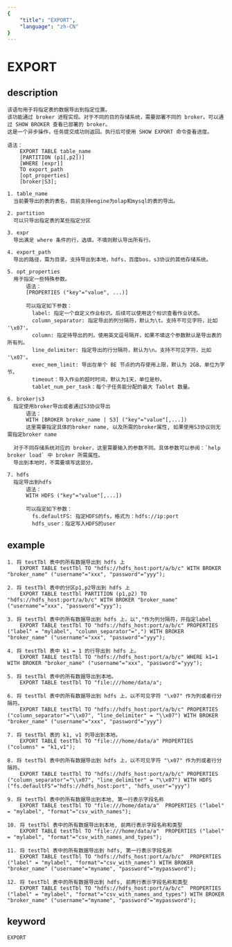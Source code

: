 ```yaml
---
{
    "title": "EXPORT",
    "language": "zh-CN"
}
---
```


<!-- 
Licensed to the Apache Software Foundation (ASF) under one
or more contributor license agreements.  See the NOTICE file
distributed with this work for additional information
regarding copyright ownership.  The ASF licenses this file
to you under the Apache License, Version 2.0 (the
"License"); you may not use this file except in compliance
with the License.  You may obtain a copy of the License at

  http://www.apache.org/licenses/LICENSE-2.0

Unless required by applicable law or agreed to in writing,
software distributed under the License is distributed on an
"AS IS" BASIS, WITHOUT WARRANTIES OR CONDITIONS OF ANY
KIND, either express or implied.  See the License for the
specific language governing permissions and limitations
under the License.
-->

# EXPORT
## description

    该语句用于将指定表的数据导出到指定位置。
    该功能通过 broker 进程实现。对于不同的目的存储系统，需要部署不同的 broker。可以通过 SHOW BROKER 查看已部署的 broker。
    这是一个异步操作，任务提交成功则返回。执行后可使用 SHOW EXPORT 命令查看进度。

    语法：
        EXPORT TABLE table_name
        [PARTITION (p1[,p2])]
        [WHERE [expr]]
        TO export_path
        [opt_properties]
        [broker|S3];

    1. table_name
      当前要导出的表的表名，目前支持engine为olap和mysql的表的导出。

    2. partition
      可以只导出指定表的某些指定分区

    3. expr
      导出满足 where 条件的行，选填。不填则默认导出所有行。

    4. export_path
      导出的路径，需为目录。支持导出到本地，hdfs，百度bos，s3协议的其他存储系统。

    5. opt_properties
      用于指定一些特殊参数。
          语法：
          [PROPERTIES ("key"="value", ...)]
        
          可以指定如下参数：
            label: 指定一个自定义作业标识。后续可以使用这个标识查看作业状态。
            column_separator: 指定导出的列分隔符，默认为\t。支持不可见字符，比如 '\x07'。
            column: 指定待导出的列，使用英文逗号隔开，如果不填这个参数默认是导出表的所有列。
            line_delimiter: 指定导出的行分隔符，默认为\n。支持不可见字符，比如 '\x07'。
            exec_mem_limit: 导出在单个 BE 节点的内存使用上限，默认为 2GB，单位为字节。
            timeout：导入作业的超时时间，默认为1天，单位是秒。
            tablet_num_per_task：每个子任务能分配的最大 Tablet 数量。

    6. broker|s3
      指定使用broker导出或者通过S3协议导出
          语法：
          WITH [BROKER broker_name | S3] ("key"="value"[,...])
          这里需要指定具体的broker name, 以及所需的broker属性, 如果使用S3协议则无需指定broker name

      对于不同存储系统对应的 broker，这里需要输入的参数不同。具体参数可以参阅：`help broker load` 中 broker 所需属性。
      导出到本地时，不需要填写这部分。

    7. hdfs
      指定导出到hdfs
          语法：
          WITH HDFS ("key"="value"[,...])

          可以指定如下参数：
            fs.defaultFS: 指定HDFS的fs，格式为：hdfs://ip:port
            hdfs_user：指定写入HDFS的user

## example

    1. 将 testTbl 表中的所有数据导出到 hdfs 上
        EXPORT TABLE testTbl TO "hdfs://hdfs_host:port/a/b/c" WITH BROKER "broker_name" ("username"="xxx", "password"="yyy");

    2. 将 testTbl 表中的分区p1,p2导出到 hdfs 上
        EXPORT TABLE testTbl PARTITION (p1,p2) TO "hdfs://hdfs_host:port/a/b/c" WITH BROKER "broker_name" ("username"="xxx", "password"="yyy");
    
    3. 将 testTbl 表中的所有数据导出到 hdfs 上，以","作为列分隔符，并指定label
        EXPORT TABLE testTbl TO "hdfs://hdfs_host:port/a/b/c" PROPERTIES ("label" = "mylabel", "column_separator"=",") WITH BROKER "broker_name" ("username"="xxx", "password"="yyy");
    
    4. 将 testTbl 表中 k1 = 1 的行导出到 hdfs 上。
        EXPORT TABLE testTbl TO "hdfs://hdfs_host:port/a/b/c" WHERE k1=1 WITH BROKER "broker_name" ("username"="xxx", "password"="yyy");

    5. 将 testTbl 表中的所有数据导出到本地。
        EXPORT TABLE testTbl TO "file:///home/data/a";

    6. 将 testTbl 表中的所有数据导出到 hdfs 上，以不可见字符 "\x07" 作为列或者行分隔符。
        EXPORT TABLE testTbl TO "hdfs://hdfs_host:port/a/b/c" PROPERTIES ("column_separator"="\\x07", "line_delimiter" = "\\x07") WITH BROKER "broker_name" ("username"="xxx", "password"="yyy")
 
    7. 将 testTbl 表的 k1, v1 列导出到本地。
        EXPORT TABLE testTbl TO "file:///home/data/a" PROPERTIES ("columns" = "k1,v1");

    8. 将 testTbl 表中的所有数据导出到 hdfs 上，以不可见字符 "\x07" 作为列或者行分隔符。
        EXPORT TABLE testTbl TO "hdfs://hdfs_host:port/a/b/c" PROPERTIES ("column_separator"="\\x07", "line_delimiter" = "\\x07") WITH HDFS ("fs.defaultFS"="hdfs://hdfs_host:port", "hdfs_user"="yyy")
    
    9. 将 testTbl 表中的所有数据导出到本地, 第一行表示字段名称
        EXPORT TABLE testTbl TO "file:///home/data/a"  PROPERTIES ("label" = "mylabel", "format"="csv_with_names");
    
    10. 将 testTbl 表中的所有数据导出到本地, 前两行表示字段名称和类型
        EXPORT TABLE testTbl TO "file:///home/data/a"  PROPERTIES ("label" = "mylabel", "format"="csv_with_names_and_types");
    
    11. 将 testTbl 表中的所有数据导出到 hdfs, 第一行表示字段名称
        EXPORT TABLE testTbl TO "hdfs://hdfs_host:port/a/b/c"  PROPERTIES ("label" = "mylabel", "format"="csv_with_names") WITH BROKER "broker_name" ("username"="myname", "password"="mypassword");
    
    12. 将 testTbl 表中的所有数据导出到 hdfs, 前两行表示字段名称和类型
        EXPORT TABLE testTbl TO "hdfs://hdfs_host:port/a/b/c"  PROPERTIES ("label" = "mylabel", "format"="csv_with_names_and_types") WITH BROKER "broker_name" ("username"="myname", "password"="mypassword");

## keyword
    EXPORT

